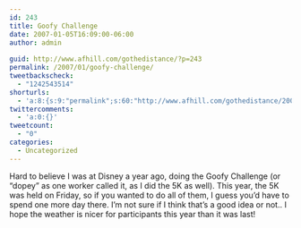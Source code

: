 ```yaml
---
id: 243
title: Goofy Challenge
date: 2007-01-05T16:09:00-06:00
author: admin
  
guid: http://www.afhill.com/gothedistance/?p=243
permalink: /2007/01/goofy-challenge/
tweetbackscheck:
  - "1242543514"
shorturls:
  - 'a:8:{s:9:"permalink";s:60:"http://www.afhill.com/gothedistance/2007/01/goofy-challenge/";s:7:"tinyurl";s:25:"http://tinyurl.com/anfrjq";s:4:"isgd";s:17:"http://is.gd/hmjC";s:5:"bitly";s:19:"http://bit.ly/10HBR";s:5:"snipr";s:22:"http://snipr.com/asu9i";s:5:"snurl";s:22:"http://snurl.com/asu9i";s:7:"snipurl";s:24:"http://snipurl.com/asu9i";s:4:"trim";s:17:"http://tr.im/cz1s";}'
twittercomments:
  - 'a:0:{}'
tweetcount:
  - "0"
categories:
  - Uncategorized
---
```

Hard to believe I was at Disney a year ago, doing the Goofy Challenge (or &#8220;dopey&#8221; as one worker called it, as I did the 5K as well). This year, the 5K was held on Friday, so if you wanted to do all of them, I guess you&#8217;d have to spend one more day there. I&#8217;m not sure if I think that&#8217;s a good idea or not.. I hope the weather is nicer for participants this year than it was last!
